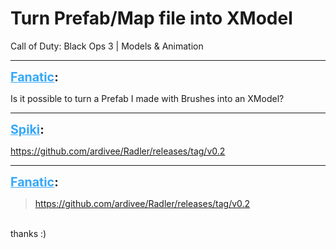 # Turn Prefab/Map file into XModel
Call of Duty: Black Ops 3 | Models & Animation

---
<strong style="font-size: 1.4em;"><span style="text-decoration: underline;text-decoration-color: #34a7f9;"><span style="color:#34a7f9;">Fanatic</span></span>:</strong>

<p>Is it possible to turn a Prefab I made with Brushes into an XModel?</p>

---
<strong style="font-size: 1.4em;"><span style="text-decoration: underline;text-decoration-color: #34a7f9;"><span style="color:#34a7f9;">Spiki</span></span>:</strong>

<p><a href="https://github.com/ardivee/Radler/releases/tag/v0.2">https://github.com/ardivee/Radler/releases/tag/v0.2</a></p>

---
<strong style="font-size: 1.4em;"><span style="text-decoration: underline;text-decoration-color: #34a7f9;"><span style="color:#34a7f9;">Fanatic</span></span>:</strong>

<p><blockquote><a href="https://github.com/ardivee/Radler/releases/tag/v0.2">https://github.com/ardivee/Radler/releases/tag/v0.2</a><br /></blockquote><br />thanks :)</p>
